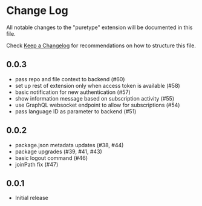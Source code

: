 # Change Log

All notable changes to the "puretype" extension will be documented in this file.

Check [Keep a Changelog](http://keepachangelog.com/) for recommendations on how to structure this file.

## 0.0.3

- pass repo and file context to backend (#60)
- set up rest of extension only when access token is available (#58)
- basic notification for new authentication (#57)
- show information message based on subscription activity (#55)
- use GraphQL websocket endpoint to allow for subscriptions (#54)
- pass language ID as parameter to backend (#51)

## 0.0.2

- package.json metadata updates (#38, #44)
- package upgrades (#39, #41, #43)
- basic logout command (#46)
- joinPath fix (#47)

## 0.0.1

- Initial release
